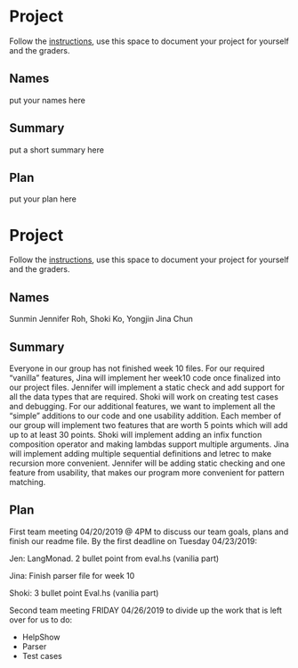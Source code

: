 # Project

Follow the [instructions](INSTRUCTIONS.md), use this space to document your project for yourself and the graders.

## Names
put your names here
## Summary
put a short summary here
## Plan
put your plan here


# Project

Follow the [instructions](INSTRUCTIONS.md), use this space to document your project for yourself and the graders.

## Names
Sunmin Jennifer Roh, Shoki Ko, Yongjin Jina Chun

## Summary
Everyone in our group has not finished week 10 files. For our required “vanilla” features, Jina will implement her week10 code once finalized into our project files. Jennifer will implement a static check and add support for all the data types that are required. Shoki will work on creating test cases and debugging. For our additional features, we want to implement all the “simple” additions to our code and one usability addition. Each member of our group will implement two features that are worth 5 points which will add up to at least 30 points. Shoki will implement adding an infix function composition operator and making lambdas support multiple arguments. Jina will implement adding multiple sequential definitions and letrec to make recursion more convenient. Jennifer will be adding static checking and one feature from usability, that makes our program more convenient for pattern matching. 


## Plan
First team meeting 04/20/2019 @ 4PM to discuss our team goals, plans and finish our readme file.
By the first deadline on Tuesday 04/23/2019:

Jen:
LangMonad. 2 bullet point from eval.hs (vanilia part)

Jina:
Finish parser file for week 10

Shoki:
3 bullet point Eval.hs (vanilia part)

Second team meeting FRIDAY 04/26/2019 to divide up the work that is left over for us to do:
- HelpShow
- Parser
- Test cases
